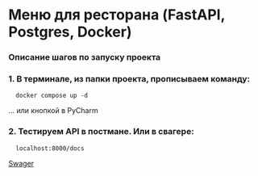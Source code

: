 # Меню для ресторана (FastAPI, Postgres, Docker)


### Описание шагов по запуску проекта

  ### 1. В терминале, из папки проекта, прописываем команду: 
  
      docker compose up -d
      
...  или кнопкой в PyCharm

  ### 2. Тестируем API в постмане. Или в свагере: 
  
      localhost:8000/docs
  
  [Swager](http://localhost:8000/docs)
